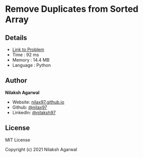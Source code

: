 # Remove Duplicates from Sorted Array


## Details

* [Link to Problem](https://leetcode.com/problems/remove-duplicates-from-sorted-array/)
* Time : 92 ms
* Memory : 14.4 MB
* Language : Python

## Author

**Nilaksh Agarwal**

* Website: [nilax97.github.io](https://nilax97.github.io/)
* Github: [@nilax97](https://github.com/nilax97)
* LinkedIn: [@nilaksh97](https://linkedin.com/in/nilaksh97)

## License

MIT License

Copyright (c) 2021 Nilaksh Agarwal
